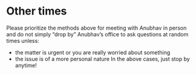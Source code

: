 # Other times

Please prioritize the methods above for meeting with Anubhav in person and do not simply “drop by” Anubhav’s office to ask questions at random times unless:

* the matter is urgent or you are really worried about something
* the issue is of a more personal nature In the above cases, just stop by anytime!
